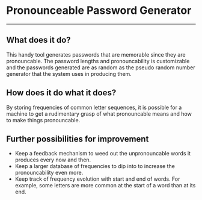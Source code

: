 Pronounceable Password Generator
================================

-----------------------------

What does it do?
----------------

This handy tool generates passwords that are memorable since they are pronouncable. The password lengths and pronouncability is customizable and the passwords generated are as random as the pseudo random number generator that the system uses in producing them.

How does it do what it does?
----------------------------

By storing frequencies of common letter sequences, it is possible for a machine to get a rudimentary grasp of what pronouncable means and how to make things pronouncable.

Further possibilities for improvement
-------------------------------------

+ Keep a feedback mechanism to weed out the unpronouncable words it produces every now and then.
+ Keep a larger database of frequencies to dip into to increase the pronouncability even more.
+ Keep track of frequency evolution with start and end of words. For example, some letters are more common at the start of a word than at its end.
